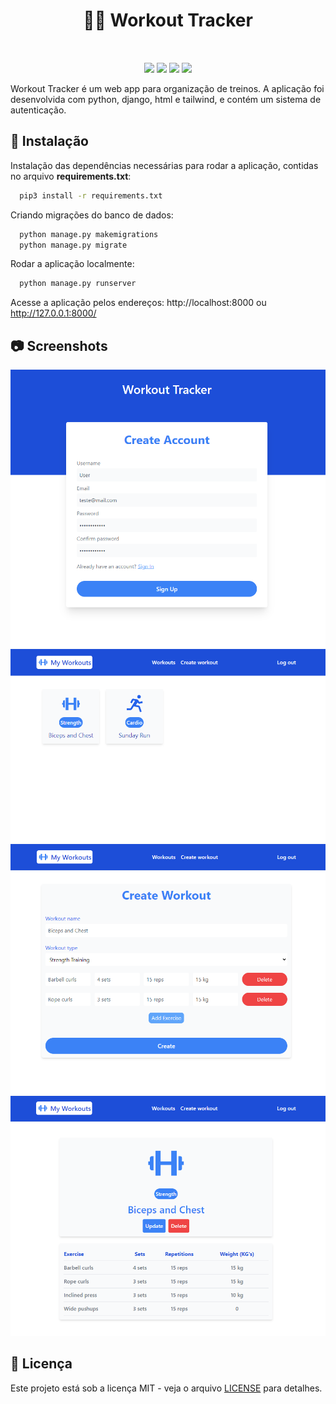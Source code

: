 <h1 align="center" style="padding: 2rem">🏋️‍♂️ Workout Tracker</h1>

<p align="center" style="margin-top: 1rem">
    <img src="https://img.shields.io/badge/Python-FFD43B?style=for-the-badge&logo=python&logoColor=blue" />
    <img src="https://img.shields.io/badge/Django-092E20?style=for-the-badge&logo=django&logoColor=green" />
    <img src="https://img.shields.io/badge/HTML5-E34F26?style=for-the-badge&logo=html5&logoColor=white" />
    <img src="https://img.shields.io/badge/Tailwind_CSS-38B2AC?style=for-the-badge&logo=tailwind-css&logoColor=white" />
</p>

Workout Tracker é um web app para organização de treinos. A aplicação foi desenvolvida com python, django, html e tailwind, e contém um sistema de autenticação.

## 🔧 Instalação

Instalação das dependências necessárias para rodar a aplicação, contidas no arquivo <strong>requirements.txt</strong>:

```bash
  pip3 install -r requirements.txt
```

Criando migrações do banco de dados:

```bash
  python manage.py makemigrations
  python manage.py migrate
```

Rodar a aplicação localmente:

```bash
  python manage.py runserver
```

Acesse a aplicação pelos endereços: http://localhost:8000 ou http://127.0.0.1:8000/


## 📷 Screenshots

<p align="center">
  <img src=".github/preview4.png" />
  <img src=".github/preview1.png" />
  <img src=".github/preview3.png" />
  <img src=".github/preview2.png" />
</p>

## 📄 Licença

Este projeto está sob a licença MIT - veja o arquivo [LICENSE](https://github.com/Gustavo-Sales/workout-tracker-django/blob/main/LICENSE) para detalhes.